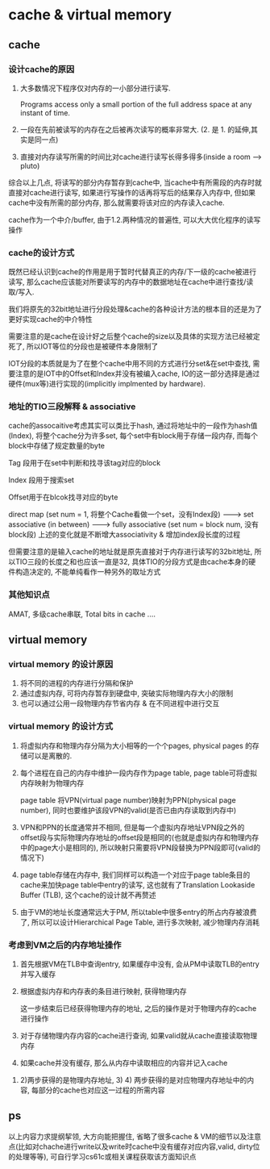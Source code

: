 # cache & virtual memory

## cache

### 设计cache的原因

1. 大多数情况下程序仅对内存的一小部分进行读写.

   Programs access only a small portion of the full address space at any instant of time.

2. 一段在先前被读写的内存在之后被再次读写的概率非常大. (2. 是 1. 的延伸,其实是同一点)

3. 直接对内存读写所需的时间比对cache进行读写长得多得多(inside a room --> pluto)

综合以上几点, 将读写的部分内存暂存到cache中, 当cache中有所需段的内存时就直接对cache进行读写, 如果进行写操作的话再将写后的结果存入内存中, 但如果cache中没有所需的部分内存, 那么就需要将该对应的内存读入cache.

cache作为一个中介/buffer, 由于1.2.两种情况的普遍性, 可以大大优化程序的读写操作

### cache的设计方式

既然已经认识到cache的作用是用于暂时代替真正的内存/下一级的cache被进行读写, 那么cache应该能对所要读写的内存中的数据地址在cache中进行查找/读取/写入. 

我们将原先的32bit地址进行分段处理&cache的各种设计方法的根本目的还是为了更好实现cache的中介特性

需要注意的是cache在设计好之后整个cache的size以及具体的实现方法已经被定死了, 所以IOT等位的分段也是被硬件本身限制了

IOT分段的本质就是为了在整个cache中用不同的方式进行分set&在set中查找, 需要注意的是IOT中的Offset和Index并没有被编入cache, IO的这一部分选择是通过硬件(mux等)进行实现的(implicitly implmented by hardware).

### 地址的TIO三段解释 & associative

cache的assocaitive考虑其实可以类比于hash, 通过将地址中的一段作为hash值(Index), 将整个cache分为许多set, 每个set中有block用于存储一段内存, 而每个block中存储了规定数量的byte

Tag 段用于在set中判断和找寻该tag对应的block

Index 段用于搜索set

Offset用于在blcok找寻对应的byte

direct map (set num = 1, 将整个Cache看做一个set，没有Index段) --->  set associative (in between) ---> fully associative (set num = block num, 没有block段)
上述的变化就是不断增大associativity & 增加index段长度的过程

但需要注意的是输入cache的地址就是原先直接对于内存进行读写的32bit地址, 所以TIO三段的长度之和也应该一直是32, 具体TIO的分段方式是由cache本身的硬件构造决定的, 不能单纯看作一种另外的取址方式

### 其他知识点

AMAT, 多级cache串联, Total bits in cache ....

## virtual memory

### virtual memory 的设计原因

1. 将不同的进程的内存进行分隔和保护
2. 通过虚拟内存, 可将内存暂存到硬盘中, 突破实际物理内存大小的限制
3. 也可以通过公用一段物理内存节省内存 & 在不同进程中进行交互

### virtual memory 的设计方式

1. 将虚拟内存和物理内存分隔为大小相等的一个个pages, physical pages 的存储可以是离散的.

2. 每个进程在自己的内存中维护一段内存作为page table, page table可将虚拟内存映射为物理内存

   page table 将VPN(virtual page number)映射为PPN(physical page number), 同时也要维护该段VPN的valid(是否已由内存读取到内存中)

3. VPN和PPN的长度通常并不相同, 但是每一个虚拟内存地址VPN段之外的offset段与实际物理内存地址的offset段是相同的(也就是虚拟内存和物理内存中的page大小是相同的), 所以映射只需要将VPN段替换为PPN段即可(valid的情况下)

4. page table存储在内存中, 我们同样可以构造一个对应于page table条目的cache来加快page table中entry的读写, 这也就有了Translation Lookaside Buffer (TLB), 这个cache的设计就不再赘述

5. 由于VM的地址长度通常远大于PM, 所以table中很多entry的所占内存被浪费了, 所以可以设计Hierarchical Page Table, 进行多次映射, 减少物理内存消耗

### 考虑到VM之后的内存地址操作

1. 首先根据VM在TLB中查询entry, 如果缓存中没有, 会从PM中读取TLB的entry并写入缓存

2. 根据虚拟内存和内存表的条目进行映射, 获得物理内存

   这一步结束后已经获得物理内存的地址, 之后的操作是对于物理内存的cache进行操作

3. 对于存储物理内存内容的cache进行查询, 如果valid就从cache直接读取物理内存

4. 如果cache并没有缓存, 那么从内存中读取相应的内容并记入cache



1) 2)两步获得的是物理内存地址, 3) 4) 两步获得的是对应物理内存地址中的内容, 每部分的cache也对应这一过程的所需内容



## ps

 以上内容力求提纲挈领, 大方向能把握住, 省略了很多cache & VM的细节以及注意点(比如对chache进行write以及write时cache中没有缓存对应内容,valid, dirty位的处理等等), 可自行学习cs61c或相关课程获取该方面知识点











